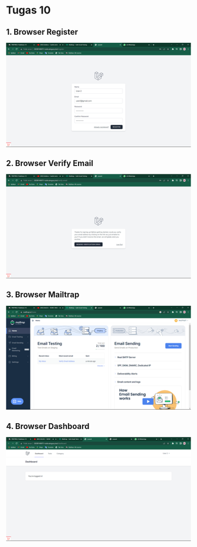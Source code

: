 # Tugas 10

## 1. Browser Register
![Alt text](screenshot/tugas10/Browser%20Register.png)
## 2. Browser Verify Email
![Alt text](screenshot/tugas10/Broweser%20Verify%20Email.png)
## 3. Browser Mailtrap
![Alt text](screenshot/tugas10/Browser%20Mailtrap.png)
## 4. Browser Dashboard
![Alt text](screenshot/tugas10/Browser%20Dashboard.png)

